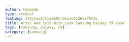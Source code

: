 ```yaml
---
author: tokodab
type: product
featimg: 1YAjtuvAJcymabRA-Qkvzv9C26eifhP2L
title: Ariel And Eric With Love Samsung Galaxy S9 Case
tags: [samsung, galaxy, s9]
category: [samsung]
---
```


